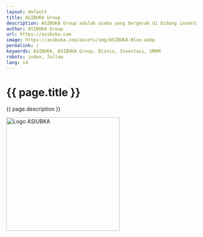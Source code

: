 ```yaml
---
layout: default
title: ASIBUKA Group
description: ASIBUKA Group adalah usaha yang bergerak di bidang investasi di bidang UMKM baik offline maupun online, berbasis teknologi ataupun konvensional.
author: ASIBUKA Group
url: https://asibuka.com
image: https://asibuka.com/assets/img/ASIBUKA-Blue.webp
permalink: /
keywords: ASIBUKA, ASIBUKA Group, Bisnis, Investasi, UMKM
robots: index, follow
lang: id
---
```

<h1 class='main-heading'>{{ page.title }}</h1>
<p>{{ page.description }}</p>
<img src='https://asibuka.com/assets/img/ASIBUKA-Blue.webp' width='300' height='300' alt='Logo ASIUBKA' title='Logo ASIUBKA'>